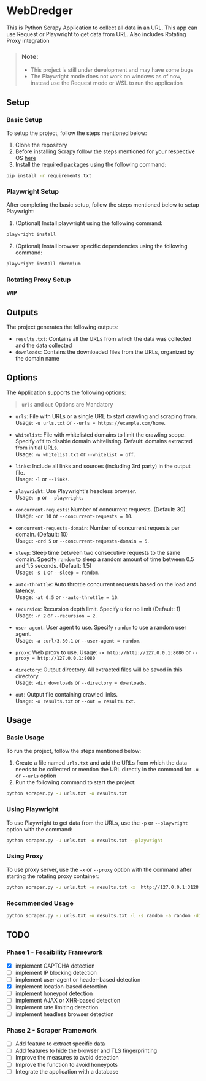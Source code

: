 # WebDredger
This is Python Scrapy Application to collect all data in an URL. This app can use Request or Playwright to get data from URL. Also includes Rotating Proxy integration

> ### **Note**:
>- This project is still under development and may have some bugs
>- The Playwright mode does not work on windows as of now, instead use the Request mode or WSL to run the application    

## Setup
### Basic Setup
To setup the project, follow the steps mentioned below:

1. Clone the repository
2. Before installing Scrapy follow the steps mentioned for your respective OS [here](https://docs.scrapy.org/en/latest/intro/install.html#windows)
3. Install the required packages using the following command:
```bash
pip install -r requirements.txt
```

### Playwright Setup
After completing the basic setup, follow the steps mentioned below to setup Playwright:

1. (Optional) Install playwright using the following command:
```bash
playwright install
```
2. (Optional) Install browser specific dependencies using the following command:
```bash
playwright install chromium
```

### Rotating Proxy Setup
**WIP**

## Outputs
The project generates the following outputs:

- `results.txt`: Contains all the URLs from which the data was collected and the data collected
- `downloads`: Contains the downloaded files from the URLs, organized by the domain name

## Options

The Application supports the following options:
> `urls` and `out` Options are Mandatory

- `urls`: File with URLs or a single URL to start crawling and scraping from.  
Usage: `-u urls.txt` or `--urls = https://example.com/home`.

- `whitelist`: File with whitelisted domains to limit the crawling scope. Specify `off` to disable domain whitelisting. Default: domains extracted from initial URLs.  
Usage: `-w whitelist.txt` or `--whitelist = off`.

- `links`: Include all links and sources (including 3rd party) in the output file.  
Usage: `-l` or `--links`.

- `playwright`: Use Playwright's headless browser.  
Usage: `-p` or `--playwright`.

- `concurrent-requests`: Number of concurrent requests. (Default: 30)  
Usage: `-cr 10` or `--concurrent-requests = 10`.

- `concurrent-requests-domain`: Number of concurrent requests per domain. (Default: 10)  
Usage: `-crd 5` or `--concurrent-requests-domain = 5`.

- `sleep`: Sleep time between two consecutive requests to the same domain. Specify `random` to sleep a random amount of time between 0.5 and 1.5 seconds. (Default: 1.5)  
Usage: `-s 1` or `--sleep = random`.

- `auto-throttle`: Auto throttle concurrent requests based on the load and latency.  
Usage: `-at 0.5` or `--auto-throttle = 10`.

- `recursion`: Recursion depth limit. Specify `0` for no limit (Default: 1)  
Usage: `-r 2` or `--recursion = 2`.

- `user-agent`: User agent to use. Specify `random` to use a random user agent.  
Usage: `-a curl/3.30.1` or `--user-agent = random`.

- `proxy`: Web proxy to use.
Usage: `-x http://http://127.0.0.1:8080` or `--proxy = http://127.0.0.1:8080`

- `directory`: Output directory. All extracted files will be saved in this directory.  
Usage: `-dir downloads` or `--directory = downloads`.

- `out`: Output file containing crawled links.  
Usage: `-o results.txt` or `--out = results.txt`.

## Usage
### Basic Usage
To run the project, follow the steps mentioned below:

1. Create a file named `urls.txt` and add the URLs from which the data needs to be collected or mention the URL directly in the command for ```-u``` or ```--urls``` option
2. Run the following command to start the project:
```bash
python scraper.py -u urls.txt -o results.txt
```

### Using Playwright
To use Playwright to get data from the URLs, use the `-p` or `--playwright` option with the command:
```bash
python scraper.py -u urls.txt -o results.txt --playwright
```

### Using Proxy
To use proxy server, use the `-x` or `--proxy` option with the command after starting the rotating proxy container:
```bash
python scraper.py -u urls.txt -o results.txt -x  http://127.0.0.1:3128
```

### Recommended Usage
```bash
python scraper.py -u urls.txt -o results.txt -l -s random -a random -dir downloads -r 1 -cr 5 -crd 10 -at 0.5 -x http://127.0.0.1:3128 -p
```

## TODO

### Phase 1 - Fesaibility Framework

- [x] implement CAPTCHA detection
- [ ] implement IP blocking detection
- [ ] implement user-agent or header-based detection
- [x] implement location-based detection
- [ ] implement honeypot detection
- [ ] implement AJAX or XHR-based detection
- [ ] implement rate limiting detection
- [ ] implement headless browser detection

### Phase 2 - Scraper Framework

- [ ] Add feature to extract specific data 
- [ ] Add features to hide the browser and TLS fingerprinting
- [ ] Improve the measures to avoid detection
- [ ] Improve the function to avoid honeypots
- [ ] Integrate the application with a database
